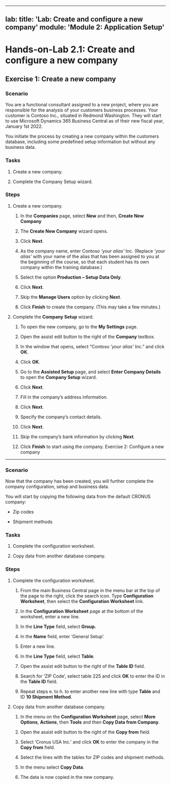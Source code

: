 
---
lab:
    title: 'Lab: Create and configure a new company'
    module: 'Module 2: Application Setup'
---

Hands-on-Lab 2.1: Create and configure a new company
====================================================

Exercise 1: Create a new company
--------------------------------

### Scenario

You are a functional consultant assigned to a new project, where you are
responsible for the analysis of your customers business processes. Your customer
is Contoso Inc., situated in Redmond Washington. They will start to use
Microsoft Dynamics 365 Business Central as of their new fiscal year, January 1st
2022.

You initiate the process by creating a new company within the customers
database, including some predefined setup information but without any business
data.

### Tasks

1.  Create a new company.

2.  Complete the Company Setup wizard.

### Steps

1.  Create a new company.

    1.  In the **Companies** page, select **New** and then, **Create New
        Company**

    2.  The **Create New Company** wizard opens.

    3.  Click **Next**.

    4.  As the company name, enter Contoso *‘your alias’* Inc. (Replace *‘your
        alias’* with your name of the alias that has been assigned to you at the
        beginning of the course, so that each student has its own company within
        the training database.)

    5.  Select the option **Production – Setup Data Only**.

    6.  Click **Next**.

    7.  Skip the **Manage Users** option by clicking **Next**.

    8.  Click **Finish** to create the company. (This may take a few minutes.)

2.  Complete the **Company Setup** wizard.

    1.  To open the new company, go to the **My Settings** page.

    2.  Open the assist edit button to the right of the **Company** textbox.

    3.  In the window that opens, select “Contoso ‘*your alias’* Inc.” and click
        **OK**.

    4.  Click **OK**.

    5.  Go to the **Assisted Setup** page, and select **Enter Company Details**
        to open the **Company Setup** wizard.

    6.  Click **Next**.

    7.  Fill in the company’s address information.

    8.  Click **Next**.

    9.  Specify the company’s contact details.

    10. Click **Next**.

    11. Skip the company’s bank information by clicking **Next**.

    12. Click **Finish** to start using the company.
Exercise 2: Configure a new company
-----------------------------------

### Scenario

Now that the company has been created, you will further complete the company
configuration, setup and business data.

You will start by copying the following data from the default CRONUS company:

-   Zip codes

-   Shipment methods

### Tasks

1.  Complete the configuration worksheet.

2.  Copy data from another database company.

### Steps

1.  Complete the configuration worksheet.

    1.  From the main Business Central page in the menu bar at the top of the page to the right, click the search icon. Type **Configuration Worksheet**, then select the **Configuration Worksheet** link.

    2.  In the **Configuration Worksheet** page at the bottom of the worksheet, enter a new line.

    3.  In the **Line Type** field, select **Group.**

    4.  In the **Name** field, enter ‘General Setup’.

    5.  Enter a new line.

    6.  In the **Line Type** field, select **Table**.

    7.  Open the assist edit button to the right of the **Table ID** field.

    8.  Search for ‘ZIP Code’, select table 225 and click **OK** to enter the ID
        in the **Table ID** field.

    9. Repeat steps e. to h. to enter another new line with type **Table** and ID **10 Shipment Method**.

2.  Copy data from another database company.

    1.  In the menu on the **Configuration Worksheet** page, select **More Options**, **Actions**, then **Tools** and then **Copy Data from Company**.

    2.  Open the assist edit button to the right of the **Copy from** field.

    3.  Select ‘Cronus USA Inc.’ and click **OK** to enter the company in the
        **Copy from** field.

    4.  Select the lines with the tables for ZIP codes and shipment methods.

    5.  In the menu select **Copy Data**.

    6.  The data is now copied in the new company.
